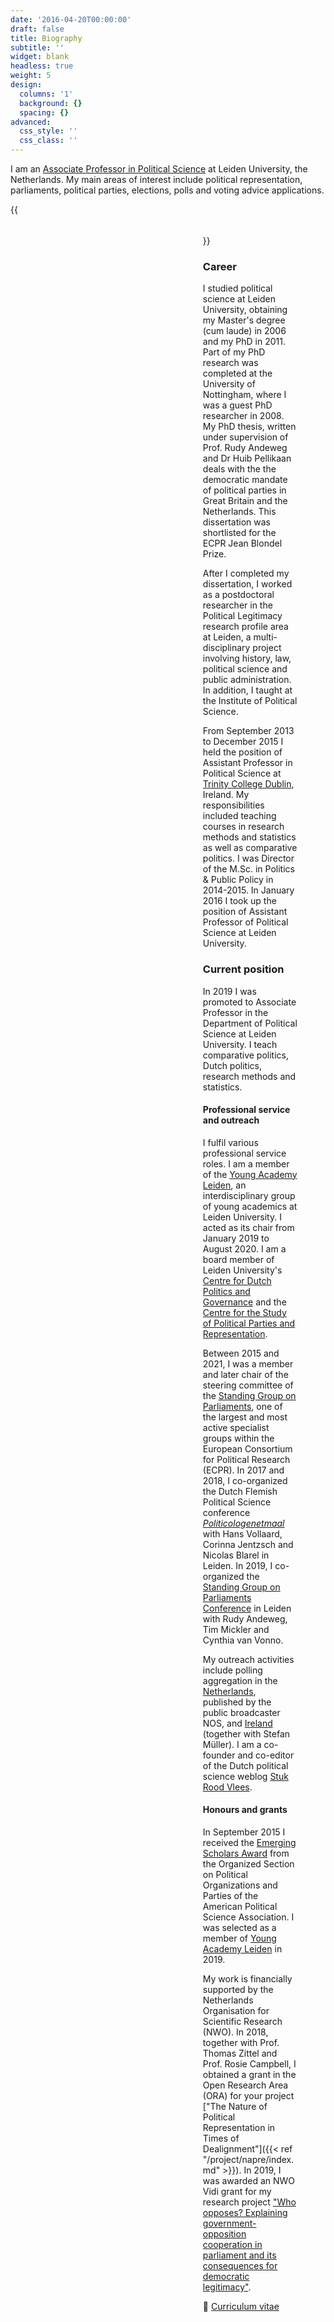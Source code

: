 ```yaml
---
date: '2016-04-20T00:00:00'
draft: false
title: Biography
subtitle: ''
widget: blank
headless: true
weight: 5
design:
  columns: '1'
  background: {}
  spacing: {}
advanced:
  css_style: ''
  css_class: ''
---
```


I am an [Associate Professor in Political Science](https://www.universiteitleiden.nl/en/staffmembers/tom-louwerse) at Leiden University, the Netherlands. My main areas of interest include political representation, parliaments, political parties, elections, polls and voting advice applications.

{{<figure library="true" src="tom-full.jpg" caption="Foto: Monique Shaw" class="floatright" lightbox="true" numbered="false" style="max-width: 30%; width: auto\9*0.3; height: auto; float: right;	padding: 5px;">}}

### Career

I studied political science at Leiden University, obtaining my Master's degree (cum laude) in 2006 and my PhD in 2011. Part of my PhD research was completed at the University of Nottingham, where I was a guest PhD researcher in 2008. My PhD thesis, written under supervision of Prof. Rudy Andeweg and Dr Huib Pellikaan deals with the the democratic mandate of political parties in Great Britain and the Netherlands. This dissertation was shortlisted for the ECPR Jean Blondel Prize.

After I completed my dissertation, I worked as a postdoctoral researcher in the Political Legitimacy research profile area at Leiden, a multi-disciplinary project involving history, law, political science and public administration. In addition, I taught at the Institute of Political Science.

From September 2013 to December 2015 I held the position of Assistant Professor in Political Science at [Trinity College Dublin](http://www.tcd.ie/Political_Science/), Ireland. My responsibilities included teaching courses in research methods and statistics as well as comparative politics. I was Director of the M.Sc. in Politics & Public Policy in 2014-2015. In January 2016 I took up the position of Assistant Professor of Political Science at Leiden University.

### Current position

In 2019 I was promoted to Associate Professor in the Department of Political Science at Leiden University. I teach comparative politics, Dutch politics, research methods and statistics.

#### Professional service and outreach

I fulfil various professional service roles. I am a member of the [Young Academy Leiden](https://www.universiteitleiden.nl/en/academic-staff/young-academy-leiden), an interdisciplinary group of young academics at Leiden University. I acted as its chair from January 2019 to August 2020. I am a board member of Leiden University's [Centre for Dutch Politics and Governance](https://www.universiteitleiden.nl/cnpb) and the [Centre for the Study of Political Parties and Representation](https://www.universiteitleiden.nl/en/csppr).

Between 2015 and 2021, I was a member and later chair of the steering committee of the [Standing Group on Parliaments](http://standinggroups.ecpr.eu/parliaments/), one of the largest and most active specialist groups within the European Consortium for Political Research (ECPR). In 2017 and 2018, I co-organized the Dutch Flemish Political Science conference [*Politicologenetmaal*](http://politicologenetmaal.eu/) with Hans Vollaard, Corinna Jentzsch and Nicolas Blarel in Leiden. In 2019, I co-organized the [Standing Group on Parliaments Conference](http://standinggroups.ecpr.eu/parliaments/?page_id=499) in Leiden with Rudy Andeweg, Tim Mickler and Cynthia van Vonno.

My outreach activities include polling aggregation in the [Netherlands](http://peilingwijzer.tomlouwerse.nl/), published by the public broadcaster NOS, and [Ireland](http://www.pollingindicator.com/) (together with Stefan Müller). I am a co-founder and co-editor of the Dutch political science weblog [Stuk Rood Vlees](http://www.stukroodvlees.nl/).

#### Honours and grants

In September 2015 I received the [Emerging Scholars Award](http://www.apsanet.org/section-5-Emerging-Scholars-Award) from the Organized Section on Political Organizations and Parties of the American Political Science Association. I was selected as a member of [Young Academy Leiden](https://www.universiteitleiden.nl/en/academic-staff/young-academy-leiden) in 2019.

My work is financially supported by the Netherlands Organisation for Scientific Research (NWO). In 2018, together with Prof. Thomas Zittel and Prof. Rosie Campbell, I obtained a grant in the Open Research Area (ORA) for your project ["The Nature of Political Representation in Times of Dealignment"]({{< ref "/project/napre/index.md" >}}). In 2019, I was awarded an NWO Vidi grant for my research project ["Who opposes? Explaining government-opposition cooperation in parliament and its consequences for democratic legitimacy"](project/who-opposes).

:page_facing_up: [Curriculum vitae](pdf/CV.pdf)
